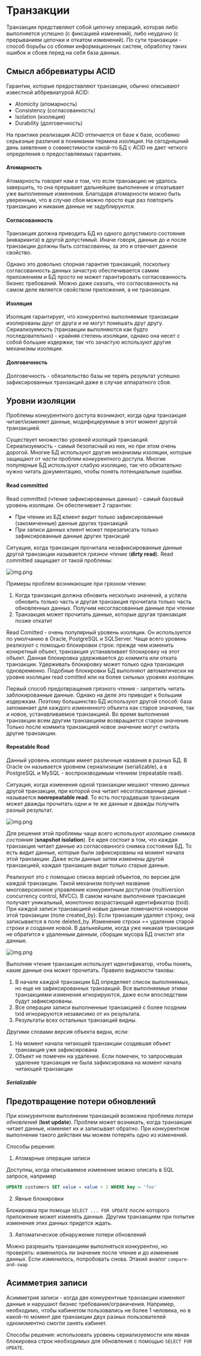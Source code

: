 # Транзакции
Транзакции представляют собой цепочку операций, которая либо выполняется успешно (с фиксацией изменений), либо 
неудачно (с прерыванием цепочки и откатом изменений). По сути транзакции - способ борьбы со сбоями информационных 
систем, обработку таких ошибок и сбоев перед на себя база данных.

## Смысл аббревиатуры ACID
Гарантии, которые предоставляют транзакции, обычно описывают известной аббревиатурой ACID:
- Atomicity (атомарность)
- Consistency (согласованность)
- Isolation (изоляция)
- Durability (долговечность)

На практике реализация ACID отличается от базе к базе, особенно серьезные различия в понимании термина _изоляция_. 
На сегодняшний день заявление о совместимости какой-то БД с ACID не дает четкого определения о предоставляемых 
гарантиях.

#### Атомарность
Атомарность говорит нам о том, что если транзакцию не удалось завершить, то она прерывает дальнейшее выполнение и 
откатывает уже выполненные изменения. Благодаря атомарности можно быть уверенным, что в случае сбоя можно просто
еще раз повторить транзакцию и никакие данные не задублируются.

#### Согласованность
Транзакция должна приводить БД из одного допустимого состояния (инварианта) в другой допустимый. Иначе говоря, 
данные до и после транзакции должны быть согласованны, за это и отвечает данное свойство. 

Однако это довольно спорная гарантия транзакций, поскольку согласованность данных зачастую обеспечивается самим 
приложением и БД просто не может гарантировать согласованность бизнес требований. Можно даже сказать, что 
согласованность на самом деле является свойством приложения, а не транзакции.

#### Изоляция
Изоляция гарантирует, что конкурентно выполняемые транзакции изолированы друг от друга и не могут помешать друг другу.
Сериализуемость (транзакции выполняются как будто последовательно) - крайняя степень изоляции, однако она несет с 
собой большие издержки, так что зачастую используют другие механизмы изоляции.

#### Долговечность
Долговечность - обязательство базы не терять результат успешно зафиксированных транзакций даже в случае аппаратного 
сбоя.

## Уровни изоляции
Проблемы конкурентного доступа возникают, когда одна транзакция читает/изменяет данные, модифицируемые в этот момент
другой транзакцией.

Существует множество уровней изоляций транзакций. Сериализуемость - самый безопасный из них, но при этом очень дорогой.
Многие БД используют другие механизмы изоляции, которые защищают от _части_ проблем конкурентного доступа. Многие 
популярные БД используют слабую изоляцию, так что обязательно нужно читать документацию, чтобы понять потенциальные 
ошибки.

#### Read committed
Read committed (чтение зафиксированных данных) - самый базовый уровень изоляции. Он обеспечивает 2 гарантии:
- При чтении из БД клиент видит только зафиксированные (закомиченные) данные других транзакций
- При записи данных клиент может перезаписать только зафиксированные данные других транзкций

Ситуация, когда транзакция прочитала незафиксированные данные другой транзакции называется _грязное чтение_ 
(**dirty read**). Read committed защищает от такой проблемы:

![img.png](../../../../img/highload/dirty_read_fix.png)

Примеры проблем возникающие при грязном чтении:
1) Когда транзакция должна обновить несколько значений, а успела обновить только часть и другая транзакция 
прочитала только часть обновленных данных. Получим несогласованные данные при чтении
2) Транзакция может прочитать данные, которые другая транзакция позже откатит

Read Comitted - очень популярный уровень изоляции. Он используется по умолчанию в Oracle, PostgreSQL и SQLServer. 
Чаще всего уровень реализуют с помощью блокировки строк: прежде чем изменить конкретный объект, транзакция устанавливает
блокировку на этот объект. Данная блокировка удерживается до коммита или отката транзакции. Удерживать блокировку может
только одна транзакция одновременно. Подобные блокировки БД выполняют автоматически на уровне изоляции read comitted 
или на более сильных уровнях изоляции.

Первый способ предотвращения грязного чтения - запретить читать заблокированные данные. Однако на деле это приводит к 
большим издержкам. Поэтому большинство БД используют другой способ: база запоминает для каждого измененного объекта 
как старое значение, так и новое, устанавливаемое транзакцией. Во время выполнения транзакции всем другим транзакциям
возвращается старое значение. Только после коммита транзакцией новое значение могут считать другие транзакции.

#### Repeatable Read
Данный уровень изоляции имеет различные названия в разных БД. В Oracle он называется уровнем сериализации 
(serializable), а в PostgreSQL и MySQL - воспроизводимым чтением (repeatable read).

Ситуация, когда изменения одной транзакции мешают чтению данных другой транзакции, при которой она читает 
несогласованные данные - называется **nonrepeatable read**. То есть пострадавшая транзакция может дважды прочитать 
одни и те же данные и дважды получить разный результат.

![img.png](../../../../img/highload/nonrepeatable_read.png)

Для решения этой проблемы чаще всего используют _изоляцию снимков состояния_ (**snapshot isolation**). Ее идея состоит
в том, что каждая транзакция читает данные из согласованного снимка состояния БД. То есть видит данные, которые были
зафиксированы на момент начала этой транзакции. Даже если данные затем изменены другой транзакцией, каждая транзакция
видит только старые данные.

Реализуют это с помощью списка версий объектов, по версии для каждой транзакции. Такой механизм получил название
многоверсионное управление конкурентным доступом (multiversion concurrency control, MVCC). В самом начале выполнения 
транзакция получает уникальный, монотонно возрастающий идентификатор (txid). При каждой записи транзакцией новые 
данные помечаются номером этой транзакции (поле created_by). Если транзакция удаляет строку, она записывается в поле
deleted_by. Изменение строки == удаление старой строки и создание новой. В дальнейшем, когда уже никакая транзакция 
не обратится к удаленным данным, сборщик мусора БД очистит эти данные. 

![img.png](../../../../img/highload/mvcc_example.png)

Выполняя чтение транзакция использует идентификатор, чтобы понять, какие данные она может прочитать. Правило видимости
таковы:
1) В начале каждой транзакции БД определяет список выполняемых, но еще не зафиксированных транзакций. Все выполняемые
этими транзакциями изменения игнорируются, даже если впоследствии будут зафиксированы.
2) Все операции записи выполненные транзакцией с более поздним txid игнорируются независимо от их результата.
3) Результаты всех остальных транзакций видны.

Другими словами версия объекта видна, если:
1) На момент начала читающей транзакции создавшая объект транзакция уже зафиксирована
2) Объект не помечен на удаление. Если помечен, то запросившая удаление транзакция не была зафиксирована на момент 
начала читающей транзакции

##### Serializable


## Предотвращение потери обновлений
При конкурентном выполнении транзакций возможна проблема _потери обновлений_ (**lost update**). Проблем может возникать,
когда транзакция читает данные, изменяет их и записывает обратно. При конкурентном выполнении такого действия мы можем
потерять одно из изменений.

Способы решения:
1) Атомарные операции записи

Доступны, когда описываемое изменение можно описать в SQL запросе, например 
```sql
UPDATE customers SET value = value + 1 WHERE key = 'foo'
```

2) Явные блокировки

Блокировка при помощи `SELECT ... FOR UPDATE` после которого приложение может изменять данные. Другим транзакциям при
попытке изменения этих данных придется ждать.

3) Автоматическое обнаружение потери обновлений

Можно разрешить транзакциям выполняться конкурентно, но проверять: изменилось ли значение после чтение и до изменения 
данных. Если изменилось, попробовать снова. Этакий аналог `compare-and-swap`

## Асимметрия записи
Асимметрия записи - когда две конкурентные транзакции изменяют данные и нарушают бизнес требования/ограничения. Например,
необходимо, чтобы кабинетом пользовались не более 1 человека, но в какой-то момент две транзакции двух разных 
пользователей одномоментно смогли занять кабинет.

Способы решения: использовать уровень сериализуемости или явная блокировка строк необходимых для обновления с помощью 
`SELECT FOR UPDATE`.